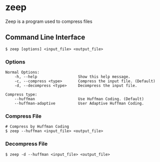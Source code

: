 # zeep
Zeep is a program used to compress files

## Command Line Interface

```shell
$ zeep [options] <input_file> <output_file>
```

### Options

```text
Normal Options:
    -h, --help                  Show this help message.
    -c, --compress <type>       Compress the input file. (Default)
    -d, --decompress <type>     Decompress the input file.

Compress type:
    --huffman                   Use Huffman Coding. (Default)
    --huffman-adaptive          User Adaptive Huffman Coding.
```

### Compress File

```shell
# Compress by Huffman Coding
$ zeep --huffman <input_file> <output_file>
```

### Decompress File

```shell
$ zeep -d --huffman <input_file> <output_file>
```